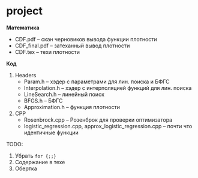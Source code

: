 # project

<b>Математика</b>
<ul><li>CDF.pdf – скан черновиков вывода функции плотности
<li>CDF_final.pdf – затеханный вывод плотности
<li>CDF.tex – техи плотности</ul>
  
<b>Код</b>
<ol>
<li>Headers<ul><li>Param.h – хэдер с параметрами для лин. поиска и БФГС
  <li>Interpolation.h – хэдер с интерполяцией функций для лин. поиска
  <li>LineSearch.h – линейный поиск
  <li>BFGS.h – БФГС
  <li>Approximation.h – функция плотности</ul>
<li>CPP<ul><li>Rosenbrock.cpp – Розенброк для проверки оптимизатора
  <li>logistic_regression.cpp,  approx_logistic_regression.cpp – почти что идентичные функции</ul>
</ol>

TODO:
<ol><li>Убрать <code>for {;;}</code>
  <li>Содержание в техе
  <li>Обертка
</ol>
